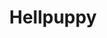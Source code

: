 ---
layout: item
title: Hellpuppy
item-id: 13247
datatable: true
id: 13247
name: "Hellpuppy"
members: true
lowalch: 0
highalch: 0
examine: null
monsters:
  - id: 5862
    name: "Cerberus"
    members: true
    combat_level: 318
    wiki_url: "https://oldschool.runescape.wiki/w/Cerberus"
    drops:
      - quantity: "1"
        rarity: 0.0003333333333333333
        drop_requirements: null
---